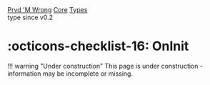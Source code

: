 <div class="pmwdoc-reference-breadcrumbs">
<a href="../../../">Prvd 'M Wrong</a>
<a href="../../">Core</a>
<a href="../">Types</a>
</div>

<div class="pmwdoc-reference-tags">
<span class="pmwdoc-reference-highlight">type</span>
<span class="pmwdoc-reference-since">since v0.2</span>
</div>

# :octicons-checklist-16: OnInit

!!! warning "Under construction"
    This page is under construction - information may be incomplete or missing.
